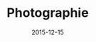 ---
title: Photographie
description: A free WordPress Theme.
client: 
skills:
  - User Interface
  - Web Design
platform: Web
date: 2015-12-15
finished: true
permalink: false
thumbnail: src/static/work/photographie.jpg
eleventyExcludeFromCollections: true
---